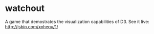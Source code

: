 # watchout

A game that demostrates the visualization capabilities of D3. See it live: http://jsbin.com/xohequ/1/
